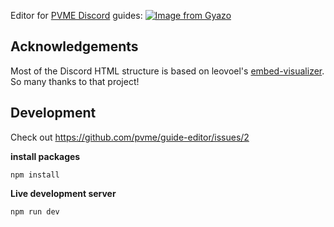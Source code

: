 Editor for [PVME Discord](https://discord.gg/6djqFVN) guides:
[![Image from Gyazo](https://i.gyazo.com/b9b9c8e4b6fa77fb32bdef43a077e2c3.gif)](https://gyazo.com/b9b9c8e4b6fa77fb32bdef43a077e2c3)

## Acknowledgements

Most of the Discord HTML structure is based on leovoel's [embed-visualizer](https://github.com/leovoel/embed-visualizer). So many thanks to that project!

## Development

Check out https://github.com/pvme/guide-editor/issues/2

**install packages**

```
npm install
```

**Live development server**

```
npm run dev
```